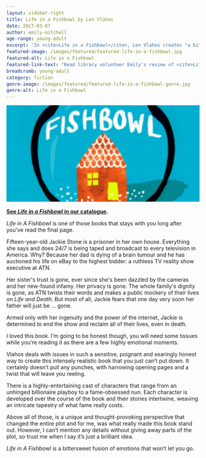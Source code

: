 ```yaml
---
layout: sidebar-right
title: Life in a Fishbowl by Len Vlahos
date: 2017-03-07
author: emily-mitchell
age-range: young-adult
excerpt: 'In <cite>Life in a Fishbowl</cite>, Len Vlahos creates "a bittersweet fusion of emotions that won’t let you go."'
featured-image: /images/featured/featured-life-in-a-fishbowl.jpg
featured-alt: Life in a Fishbowl
featured-link-text: "Read library volunteer Emily's review of <cite>Life in a Fishbowl</cite>, by Len Vlahos."
breadcrumb: young-adult
category: fiction
genre-image: /images/featured/featured-life-in-a-fishbowl-genre.jpg
genre-alt: Life in a Fishbowl
---
```


![Life in a Fishbowl](/images/featured/featured-life-in-a-fishbowl.jpg)

**[See <cite>Life in a Fishbowl</cite> in our catalogue](https://suffolk.spydus.co.uk/cgi-bin/spydus.exe/ENQ/OPAC/BIBENQ?BRN=2083324).**

<cite>Life in A Fishbowl</cite> is one of those books that stays with you long after you’ve read the final page.

Fifteen-year-old Jackie Stone is a prisoner in her own house. Everything she says and does 24/7 is being taped and broadcast to every television in America. Why? Because her dad is dying of a brain tumour and he has auctioned his life on eBay to the highest bidder: a ruthless TV reality show executive at ATN.

Her sister's trust is gone, ever since she's been dazzled by the cameras and her new-found infamy. Her privacy is gone. The whole family's dignity is gone, as ATN twists their words and makes a public mockery of their lives on <cite>Life and Death</cite>. But most of all, Jackie fears that one day very soon her father will just be ... gone.

Armed only with her ingenuity and the power of the internet, Jackie is determined to end the show and reclaim all of their lives, even in death.

I loved this book. I’m going to be honest though, you will need some tissues while you’re reading it as there are a few highly emotional moments.

Vlahos deals with issues in such a sensitive, poignant and searingly honest way to create this intensely realistic book that you just can’t put down. It certainly doesn’t pull any punches, with harrowing opening pages and a twist that will leave you reeling.

There is a highly-entertaining cast of characters that range from an unhinged billionaire playboy to a fame-obsessed nun. Each character is developed over the course of the book and their stories intertwine, weaving an intricate tapestry of what fame really costs.

Above all of those, is a unique and thought-provoking perspective that changed the entire plot and for me, was what really made this book stand out. However, I can’t mention any details without giving away parts of the plot, so trust me when I say it’s just a brilliant idea.

<cite>Life in A Fishbowl</cite> is a bittersweet fusion of emotions that won’t let you go.
